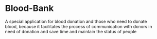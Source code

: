 # Blood-Bank
 A special application for blood donation and those who need to donate blood, because it facilitates the process of communication with donors in need of donation and save time and maintain the status of people
